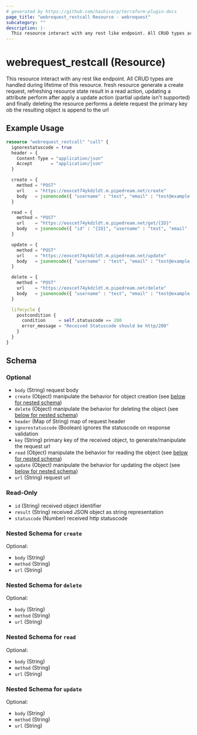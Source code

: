 ```yaml
---
# generated by https://github.com/hashicorp/terraform-plugin-docs
page_title: "webrequest_restcall Resource - webrequest"
subcategory: ""
description: |-
  This resource interact with any rest like endpoint. All CRUD types are handled during lifetime of this resource. fresh resource generate a create request, refreshing resource state result in a read action, updating a attribute perform after apply a update action (partial update isn't supported) and finally deleting the resource performs a delete request the primary key ob the resulting object is append to the url
---
```


# webrequest_restcall (Resource)

This resource interact with any rest like endpoint. All CRUD types are handled during lifetime of this resource. fresh resource generate a create request, refreshing resource state result in a read action, updating a attribute perform after apply a update action (partial update isn't supported) and finally deleting the resource performs a delete request the primary key ob the resulting object is append to the url

## Example Usage

```terraform
resource "webrequest_restcall" "call" {
  ignorestatuscode = true
  header = {
    Content-Type = "application/json"
    Accept       = "application/json"
  }

  create = {
    method = "POST"
    url    = "https://eoscet74ykdzldt.m.pipedream.net/create"
    body   = jsonencode({ "username" : "test", "email" : "test@example.com" })
  }

  read = {
    method = "POST"
    url    = "https://eoscet74ykdzldt.m.pipedream.net/get/{ID}"
    body   = jsonencode({ "id" : "{ID}", "username" : "test", "email" : "test@example.com" })
  }

  update = {
    method = "POST"
    url    = "https://eoscet74ykdzldt.m.pipedream.net/update"
    body   = jsonencode({ "username" : "test", "email" : "test@example.com" })
  }

  delete = {
    method = "POST"
    url    = "https://eoscet74ykdzldt.m.pipedream.net/delete"
    body   = jsonencode({ "username" : "test", "email" : "test@example.com" })
  }

  lifecycle {
    postcondition {
      condition     = self.statuscode == 200
      error_message = "Received Statuscode should be http/200"
    }
  }
}
```

<!-- schema generated by tfplugindocs -->
## Schema

### Optional

- `body` (String) request body
- `create` (Object) manipulate the behavior for object creation (see [below for nested schema](#nestedatt--create))
- `delete` (Object) manipulate the behavior for deleting the object (see [below for nested schema](#nestedatt--delete))
- `header` (Map of String) map of request header
- `ignorestatuscode` (Boolean) ignores the statuscode on response validation
- `key` (String) primary key of the received object, to generate/manipulate the request url
- `read` (Object) manipulate the behavior for reading the object (see [below for nested schema](#nestedatt--read))
- `update` (Object) manipulate the behavior for updating the object (see [below for nested schema](#nestedatt--update))
- `url` (String) request url

### Read-Only

- `id` (String) received object identifier
- `result` (String) received JSON object as string representation
- `statuscode` (Number) received http statuscode

<a id="nestedatt--create"></a>
### Nested Schema for `create`

Optional:

- `body` (String)
- `method` (String)
- `url` (String)


<a id="nestedatt--delete"></a>
### Nested Schema for `delete`

Optional:

- `body` (String)
- `method` (String)
- `url` (String)


<a id="nestedatt--read"></a>
### Nested Schema for `read`

Optional:

- `body` (String)
- `method` (String)
- `url` (String)


<a id="nestedatt--update"></a>
### Nested Schema for `update`

Optional:

- `body` (String)
- `method` (String)
- `url` (String)


